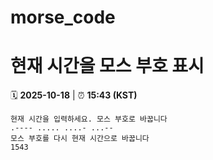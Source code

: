 # morse_code
# 현재 시간을 모스 부호 표시
<!-- MORSE_TIME_START -->
🗓️ **2025-10-18** | ⏰ **15:43 (KST)**

```
현재 시간을 입력하세요. 모스 부호로 바꿉니다
.---- ..... ....- ...--
모스 부호를 다시 현재 시간으로 바꿉니다
1543
```
<!-- MORSE_TIME_END -->
